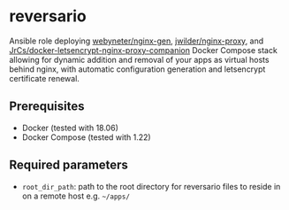 # reversario

Ansible role deploying [webyneter/nginx-gen](https://github.com/webyneter/nginx-gen), [jwilder/nginx-proxy](https://github.com/jwilder/nginx-proxy), and [JrCs/docker-letsencrypt-nginx-proxy-companion](https://github.com/JrCs/docker-letsencrypt-nginx-proxy-companion) Docker Compose stack allowing for dynamic addition and removal of your apps as virtual hosts behind nginx, with automatic configuration generation and letsencrypt certificate renewal.

## Prerequisites

* Docker (tested with 18.06)
* Docker Compose (tested with 1.22)

## Required parameters

* `root_dir_path`: path to the root directory for reversario files to reside in on a remote host e.g. `~/apps/`

